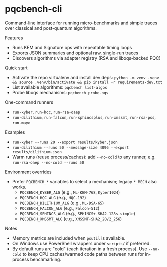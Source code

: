 # pqcbench-cli

Command-line interface for running micro-benchmarks and simple traces over classical and post-quantum algorithms.

Features
- Runs KEM and Signature ops with repeatable timing loops
- Exports JSON summaries and optional raw, single-run traces
- Discovers algorithms via adapter registry (RSA and liboqs-backed PQC)

Quick start
- Activate the repo virtualenv and install dev deps: `python -m venv .venv && source .venv/bin/activate && pip install -r requirements-dev.txt`
- List available algorithms: `pqcbench list-algos`
- Probe liboqs mechanisms: `pqcbench probe-oqs`

One-command runners
- `run-kyber`, `run-hqc`, `run-rsa-oaep`
- `run-dilithium`, `run-falcon`, `run-sphincsplus`, `run-xmssmt`, `run-rsa-pss`, `run-mayo`

Examples
- `run-kyber --runs 20 --export results/kyber.json`
- `run-dilithium --runs 50 --message-size 4096 --export results/dilithium.json`
- Warm runs (reuse process/caches): add `--no-cold` to any runner, e.g. `run-rsa-oaep --no-cold --runs 50`

Environment overrides
- Prefer `PQCBENCH_*` variables to select a mechanism; legacy `*_MECH` also works.
  - `PQCBENCH_KYBER_ALG` (e.g., `ML-KEM-768`, `Kyber1024`)
  - `PQCBENCH_HQC_ALG` (e.g., `HQC-192`)
  - `PQCBENCH_DILITHIUM_ALG` (e.g., `ML-DSA-65`)
  - `PQCBENCH_FALCON_ALG` (e.g., `Falcon-512`)
  - `PQCBENCH_SPHINCS_ALG` (e.g., `SPHINCS+-SHA2-128s-simple`)
  - `PQCBENCH_XMSSMT_ALG` (e.g., `XMSSMT-SHA2_20/2_256`)

Notes
- Memory metrics are included when `psutil` is available.
- On Windows use PowerShell wrappers under `scripts/` if preferred.
- By default runs are "cold" (each iteration in a fresh process). Use `--no-cold` to keep CPU caches/warmed code paths between runs for in-process benchmarking.
